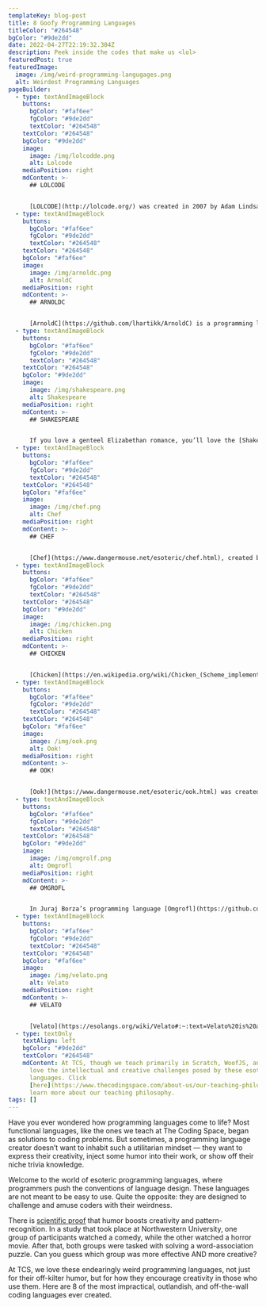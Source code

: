```yaml
---
templateKey: blog-post
title: 8 Goofy Programming Languages
titleColor: "#264548"
bgColor: "#9de2dd"
date: 2022-04-27T22:19:32.304Z
description: Peek inside the codes that make us <lol>
featuredPost: true
featuredImage:
  image: /img/weird-programming-langugages.png
  alt: Weirdest Programming Languages
pageBuilder:
  - type: textAndImageBlock
    buttons:
      bgColor: "#faf6ee"
      fgColor: "#9de2dd"
      textColor: "#264548"
    textColor: "#264548"
    bgColor: "#9de2dd"
    image:
      image: /img/lolcodde.png
      alt: Lolcode
    mediaPosition: right
    mdContent: >-
      ## LOLCODE


      [LOLCODE](http://lolcode.org/) was created in 2007 by Adam Lindsay, researcher at Lancaster University. It’s a language comprised entirely of meme-ified “lolspeak”. It may not be the most functional coding language, but what LOLCODE lacks in usefulness, it more than makes up for in hilarity and cuteness. Take a look at the “Hello World!” code!
  - type: textAndImageBlock
    buttons:
      bgColor: "#faf6ee"
      fgColor: "#9de2dd"
      textColor: "#264548"
    textColor: "#264548"
    bgColor: "#faf6ee"
    image:
      image: /img/arnoldc.png
      alt: ArnoldC
    mediaPosition: right
    mdContent: >-
      ## ARNOLDC


      [ArnoldC](https://github.com/lhartikk/ArnoldC) is a programming language consisting exclusively of (get this) one-liners from movies starring Arnold Schwarzenegger — especially classics such as Terminator, Predator and Total Recall. [ArnoldC](https://github.com/lhartikk/ArnoldC) was created by Lauri Hartikka, who started by swapping out standard commands for an equivalent Arnold one-liner. For example, the standard commands “False” and “True” become “I LIED” and “NO PROBLEMO”, and “Return” becomes “I’LL BE BACK” Here’s what the (frankly hilarious) "Hello World!" code looks like.
  - type: textAndImageBlock
    buttons:
      bgColor: "#faf6ee"
      fgColor: "#9de2dd"
      textColor: "#264548"
    textColor: "#264548"
    bgColor: "#9de2dd"
    image:
      image: /img/shakespeare.png
      alt: Shakespeare
    mediaPosition: right
    mdContent: >-
      ## SHAKESPEARE


      If you love a genteel Elizabethan romance, you’ll love the [Shakespeare](http://shakespearelang.sourceforge.net/) programming language. Created by Jon Aslund and Karl Hesselstörm, this language reads exactly like a Shakespeare play, including Shakespearean characters, titles, scenes, acts, and stage directions. Because this code is designed to read like a play, it’s quite lengthy — but here’s an excerpt of the “Hello World” code (full version is available [here](http://shakespearelang.sourceforge.net/report/shakespeare/shakespeare.html#SECTION00091000000000000000)).
  - type: textAndImageBlock
    buttons:
      bgColor: "#faf6ee"
      fgColor: "#9de2dd"
      textColor: "#264548"
    textColor: "#264548"
    bgColor: "#faf6ee"
    image:
      image: /img/chef.png
      alt: Chef
    mediaPosition: right
    mdContent: >-
      ## CHEF


      [Chef](https://www.dangermouse.net/esoteric/chef.html), created by David Morgan-Mar, is a programming language that looks like a recipe. The extra twist in this coding language is that, in order for the code to be valid, the recipes have to work both as code AND as functional recipes that make for delicious meals for cooks with different tastes and budgets. Chef is the perfect language for coders looking for an extra scoop of challenge in their coding fun.
  - type: textAndImageBlock
    buttons:
      bgColor: "#faf6ee"
      fgColor: "#9de2dd"
      textColor: "#264548"
    textColor: "#264548"
    bgColor: "#9de2dd"
    image:
      image: /img/chicken.png
      alt: Chicken
    mediaPosition: right
    mdContent: >-
      ## CHICKEN


      [Chicken](https://en.wikipedia.org/wiki/Chicken_(Scheme_implementation)#:~:text=Chicken%20(stylized%20as%20CHICKEN)%20is,many%20extensions%20to%20the%20standard.) is a programming language consisting of only one word: chicken. It was created by Swedish programmer Torbjörn Söderstedt, who was inspired to create it after reading Doug Zongker’s parody of incomprehensible scientific papers. Here is the [paper](https://isotropic.org/papers/chicken.pdf) that inspired the language, and check out the image to the right for, believe it or not, an excerpt from the “Hello World” code.
  - type: textAndImageBlock
    buttons:
      bgColor: "#faf6ee"
      fgColor: "#9de2dd"
      textColor: "#264548"
    textColor: "#264548"
    bgColor: "#faf6ee"
    image:
      image: /img/ook.png
      alt: Ook!
    mediaPosition: right
    mdContent: >-
      ## OOK!


      [Ook!](https://www.dangermouse.net/esoteric/ook.html) was created by serial esoteric language developer David Morgan-Mar, and it involves three words: "Ook.", "Ook?" and "Ook!". In developing Ook!, Morgan-Mar was attempting to create a programming language "writable and readable by orangutans". Yeah, we didn’t believe it when we heard it the first time either.
  - type: textAndImageBlock
    buttons:
      bgColor: "#faf6ee"
      fgColor: "#9de2dd"
      textColor: "#264548"
    textColor: "#264548"
    bgColor: "#9de2dd"
    image:
      image: /img/omgrolf.png
      alt: Omgrofl
    mediaPosition: right
    mdContent: >-
      ## OMGROFL


      In Juraj Borza’s programming language [Omgrofl](https://github.com/OlegSmelov/omgrofl-interpreter) (“oh my god rolling on the floor laughing”’), all of the commands are made up of internet acronyms — “lol”, “brb”, “kthx”, etc. Here’s what the source code for “Hello World!” looks like.
  - type: textAndImageBlock
    buttons:
      bgColor: "#faf6ee"
      fgColor: "#9de2dd"
      textColor: "#264548"
    textColor: "#264548"
    bgColor: "#faf6ee"
    image:
      image: /img/velato.png
      alt: Velato
    mediaPosition: right
    mdContent: >-
      ## VELATO


      [Velato](https://esolangs.org/wiki/Velato#:~:text=Velato%20is%20an%20esoteric%20programming,necessarily%20sound%20like%20random%20notes.) is a melodious coding language created by Daniel Temkin that uses MIDI files as the source code, with the commands determined by the pitch and order of notes. Check out the “Hello World” code to see what it looks like in practice!
  - type: textOnly
    textAlign: left
    bgColor: "#9de2dd"
    textColor: "#264548"
    mdContent: At TCS, though we teach primarily in Scratch, WoofJS, and Java, we
      love the intellectual and creative challenges posed by these esoteric
      languages. Click
      [here](https://www.thecodingspace.com/about-us/our-teaching-philosophy) to
      learn more about our teaching philosophy.
tags: []
---
```

Have you ever wondered how programming languages come to life? Most functional languages, like the ones we teach at The Coding Space, began as solutions to coding problems. But sometimes, a programming language creator doesn’t want to inhabit such a utilitarian mindset — they want to express their creativity, inject some humor into their work, or show off their niche trivia knowledge.

Welcome to the world of esoteric programming languages, where programmers push the conventions of language design. These languages are not meant to be easy to use. Quite the opposite: they are designed to challenge and amuse coders with their weirdness. 

There is [scientific proof](https://www.inc.com/yoram-solomon/humor-and-sarcasm-can-make-you-creative-science-says.html) that humor boosts creativity and pattern-recognition. In a study that took place at Northwestern University, one group of participants watched a comedy, while the other watched a horror movie. After that, both groups were tasked with solving a word-association puzzle. Can you guess which group was more effective AND more creative?

At TCS, we love these endearingly weird programming languages, not just for their off-kilter humor, but for how they encourage creativity in those who use them. Here are 8 of the most impractical, outlandish, and off-the-wall coding languages ever created.